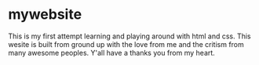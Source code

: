 # mywebsite
This is my first attempt learning and playing around with html and css. This wesite is built from ground up with the love from me and the critism from many awesome peoples. Y'all have a thanks you from my heart.
